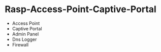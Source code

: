 # Rasp-Access-Point-Captive-Portal

* Access Point
* Captive Portal
* Admin Panel
* Dns Logger
* Firewall
